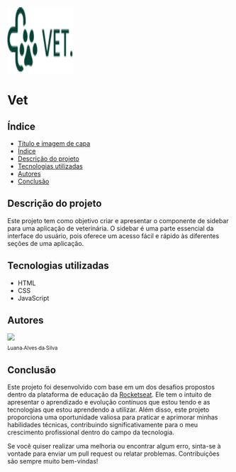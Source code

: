 <img src= "./img/logo.svg" width="150px" height="150px">

# Vet

## Índice

* [Título e imagem de capa](#Título-e-imagem-de-capa)
* [Índice](#índice)
* [Descrição do projeto](#descrição-do-projeto)
* [Tecnologias utilizadas](#tecnologias-utilizadas)
* [Autores](#autores)
* [Conclusão](#conclusão)

## Descrição do projeto
Este projeto tem como objetivo criar e apresentar o componente de sidebar para uma aplicação de veterinária. O sidebar é uma parte essencial da interface do usuário, pois oferece um acesso fácil e rápido às diferentes seções de uma aplicação.

## Tecnologias utilizadas
- HTML
- CSS 
- JavaScript

## Autores
[<img loading="lazy" src="https://avatars.githubusercontent.com/u/105563488?v=4" width=115><br><sub>Luana Alves da Silva</sub>](https://github.com/luanasilva0)

## Conclusão
Este projeto foi desenvolvido com base em um dos desafios propostos dentro da plataforma de educação da [Rocketseat](https://www.rocketseat.com.br/). Ele tem o intuito de apresentar o aprendizado e evolução contínuos que estou tendo e as tecnologias que estou aprendendo a utilizar. Além disso, este projeto proporciona uma oportunidade valiosa para praticar e aprimorar minhas habilidades técnicas, contribuindo significativamente para o meu crescimento profissional dentro do campo da tecnologia.

Se você quiser realizar uma melhoria ou encontrar algum erro, sinta-se à vontade para enviar um pull request ou relatar problemas. Contribuições são sempre muito bem-vindas!